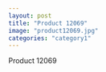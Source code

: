 ```yaml
---
layout: post
title: "Product 12069"
image: "product12069.jpg"
categories: "category1"
---
```

Product 12069
